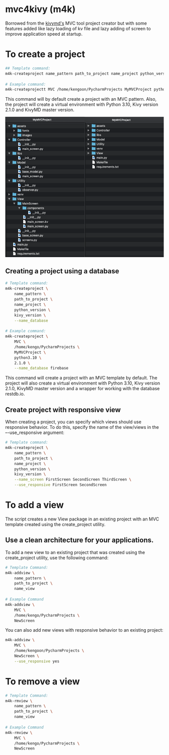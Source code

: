 # mvc4kivy (m4k)

Borrowed from the [kivymd's](https://kivymd.readthedocs.io/en/latest/api/kivymd/tools/patterns/) 
MVC tool project creator but with some features added
like lazy loading of kv file and lazy adding of screen to improve application speed at startup.

# To create a project

```bash
## Template command:
m4k-createproject name_pattern path_to_project name_project python_version kivy_version

# Example command:
m4k-createprojectt MVC /home/kengoon/PycharmProjects MyMVCProject python3.10 2.1.0
```

This command will by default create a project with an MVC pattern.
Also, the project will create a virtual environment with Python 3.10, Kivy version 2.1.0 and KivyMD master version.


<img src="https://github.com/HeaTTheatR/KivyMD-data/raw/master/gallery/kivymddoc/mvc-base.png"/>

## Creating a project using a database

```bash
# Template command:
m4k-createproject \
    name_pattern \
    path_to_project \
    name_project \
    python_version \
    kivy_version \
    --name_database
    
# Example command:
m4k-createproject \
    MVC \
    /home/kengo/PycharmProjects \
    MyMVCProject \
    python3.10 \
    2.1.0 \
    --name_database firebase
```
This command will create a project with an MVC template by default. 
The project will also create a virtual environment with Python 3.10, Kivy version 2.1.0, KivyMD master version 
and a wrapper for working with the database restdb.io.

## Create project with responsive view

When creating a project, you can specify which views should use responsive behavior. 
To do this, specify the name of the view/views in the –-use_responsive argument:

```bash
# Template command:
m4k-createproject \
    name_pattern \
    path_to_project \
    name_project \
    python_version \
    kivy_version \
    --name_screen FirstScreen SecondScreen ThirdScreen \
    --use_responsive FirstScreen SecondScreen
```

# To add a view

The script creates a new View package in an existing project with an MVC template created using the create_project utility.
## Use a clean architecture for your applications.
To add a new view to an existing project that was created using the create_project utility, use the following command:

```bash
# Template Command:
m4k-addview \
    name_pattern \
    path_to_project \
    name_view
    
# Example Command
m4k-addview \
    MVC \
    /home/kengo/PycharmProjects \
    NewScreen
```

You can also add new views with responsive behavior to an existing project:
```bash
m4k-addview \
    MVC \
    /home/kengoon/PycharmProjects \
    NewScreen \
    --use_responsive yes
```

# To remove a view

```bash
# Template Command:
m4k-rmview \
    name_pattern \
    path_to_project \
    name_view
    
# Example Command
m4k-rmview \
    MVC \
    /home/kengo/PycharmProjects \
    NewScreen
```
